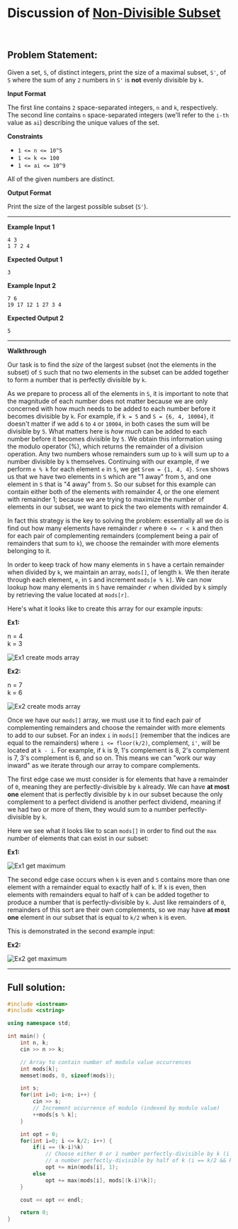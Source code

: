 # Discussion of [Non-Divisible Subset](https://www.hackerrank.com/challenges/non-divisible-subset/problem)
<br>

## Problem Statement:
Given a set, `S`, of  distinct integers, print the size of a maximal subset, `S'`, of `S` where the sum of any `2` numbers in `S'` is **not** evenly divisible by `k`.

**Input Format**

The first line contains `2` space-separated integers, `n` and `k`, respectively. 
The second line contains `n` space-separated integers (we'll refer to the `i-th` value as `ai`) describing the unique values of the set.

**Constraints**

* `1 <= n <= 10^5`
* `1 <= k <= 100`
* `1 <= ai <= 10^9`

All of the given numbers are distinct.

**Output Format**

Print the size of the largest possible subset (`S'`).

---

**Example Input 1**

```
4 3
1 7 2 4
```

**Expected Output 1**

```
3
```

**Example Input 2**
```
7 6
19 17 12 1 27 3 4
```

**Expected Output 2**
```
5
```

---

**Walkthrough**

Our task is to find the _size_ of the largest subset (not the elements in the subset) of `S` such that no two elements in the subset can be added together to form a number that is perfectly divisible by `k`.

As we prepare to process all of the elements in `S`, it is important to note that the magnitude of each number does not matter because we are only concerned with how much needs to be added to each number before it becomes divisible by `k`.  For example, if `k = 5` and `S = {6, 4, 10004}`, it doesn't matter if we add `6` to `4` or `10004`, in both cases the sum will be divisible by `5`.  What matters here is _how much_ can be added to each number before it becomes divisible by `5`.  We obtain this information using the modulo operator (%), which returns the remainder of a division operation.  Any two numbers whose remainders sum up to `k` will sum up to a number divisible by `k` themselves.  Continuing with our example, if we perform `e % k` for each element `e` in `S`, we get `Srem = {1, 4, 4}`.  `Srem` shows us that we have two elements in `S` which are "1 away" from `5`, and one element in `S` that is "4 away" from `5`.  So our subset for this example can contain either both of the elements with remainder 4, or the one element with remainder 1; because we are trying to maximize the number of elements in our subset, we want to pick the two elements with remainder 4.

In fact this strategy is the key to solving the problem: essentially all we do is find out how many elements have remainder `r` where `0 <= r < k` and then for each pair of complementing remainders (complement being a pair of remainders that sum to `k`), we choose the remainder with more elements belonging to it.

In order to keep track of how many elements in `S` have a certain remainder when divided by `k`, we maintain an array, `mods[]`, of length `k`.  We then iterate through each element, `e`, in `S` and increment `mods[e % k]`.  We can now lookup how many elements in `S` have remainder `r` when divided by `k` simply by retrieving the value located at `mods[r]`.

Here's what it looks like to create this array for our example inputs:

**Ex1:**

n = 4<br>
k = 3

![Ex1 create mods array](/images/ex1CreateMods.png)

**Ex2:**

n = 7<br>
k = 6

![Ex2 create mods array](/images/ex2CreateMods.png)

Once we have our `mods[]` array, we must use it to find each pair of complementing remainders and choose the remainder with more elements to add to our subset.  For an index `i` in `mods[]` (remember that the indices are equal to the remainders) where `i <= floor(k/2)`, complement, `i'`, will be located at `k - i`.  For example, if `k` is 9, 1's complement is 8, 2's complement is 7, 3's complement is 6, and so on.  This means we can "work our way inward" as we iterate through our array to compare complements.

The first edge case we must consider is for elements that have a remainder of `0`, meaning they are perfectly-divisible by `k` already.  We can have **at most one** element that is perfectly divisible by `k` in our subset because the only complement to a perfect dividend is another perfect dividend, meaning if we had two or more of them, they would sum to a number perfectly-divisible by `k`.

Here we see what it looks like to scan `mods[]` in order to find out the `max` number of elements that can exist in our subset:

**Ex1:**

![Ex1 get maximum](/images/ex1GetMax.png)

The second edge case occurs when `k` is even and `S` contains more than one element with a remainder equal to exactly half of `k`.  If `k` is even, then elements with remainders equal to half of `k` can be added together to produce a number that is perfectly-divisible by `k`.  Just like remainders of `0`, remainders of this sort are their own complements, so we may have **at most one** element in our subset that is equal to `k/2` when `k` is even.

This is demonstrated in the second example input:

**Ex2:**

![Ex2 get maximum](/images/ex2GetMax.png)

---

## Full solution:

```C++
#include <iostream>
#include <cstring>

using namespace std;

int main() {
    int n, k;
    cin >> n >> k;

    // Array to contain number of modulo value occurrences
    int mods[k];
    memset(mods, 0, sizeof(mods));

    int s;
    for(int i=0; i<n; i++) {
        cin >> s;
        // Increment occurrence of modulo (indexed by modulo value)
        ++mods[s % k];
    }

    int opt = 0;
    for(int i=0; i <= k/2; i++) {
        if(i == (k-i)%k)
            // Choose either 0 or 1 number perfectly-divisible by k (i == 0) OR
            // a number perfectly-divisible by half of k (i == k/2 && k % 2 == 0)
            opt += min(mods[i], 1);
        else
            opt += max(mods[i], mods[(k-i)%k]);
    }

    cout << opt << endl;

    return 0;
}
```

